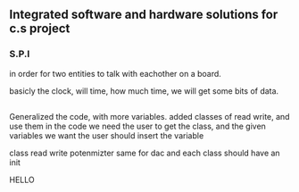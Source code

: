 
## Integrated software and hardware solutions for c.s project

### S.P.I

in order for two entities to talk with eachother on a board.

basicly the clock, will time, how much time, we will get some bits of data.


##
Generalized the code, with more variables.
added classes of read write, and use them in the code
we need the user to get the class, and the given variables we want
the user should insert the variable

class read write potenmizter
same for dac
and each class should have an init


HELLO
